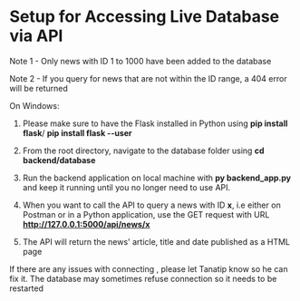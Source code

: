 # Setup for Accessing Live Database via API

Note 1 - Only news with ID 1 to 1000 have been added to the database

Note 2 - If you query for news that are not within the ID range, a 404 error will be returned

On Windows:

1. Please make sure to have the Flask installed in Python using **pip install flask**/ **pip install flask --user**

2. From the root directory, navigate to the database folder using **cd backend/database**

3. Run the backend application on local machine with **py backend_app.py** and keep it running until you no longer need to use API.

4. When you want to call the API to query a news with ID **x**, i.e either on Postman or in a Python application, use the GET request with URL **http://127.0.0.1:5000/api/news/x**

5. The API will return the news' article, title and date published as a HTML page

If there are any issues with connecting , please let Tanatip know so he can fix it. The database may sometimes refuse connection so it needs to be restarted
